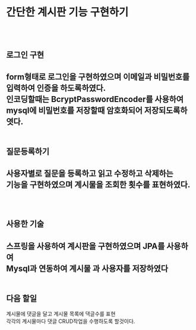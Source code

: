 # 간단한 계시판 기능 구현하기
<br><br>
로그인 구현
--------------
  form형태로 로그인을 구현하였으며 이메일과 비밀번호를<br>
  입력하여 인증을 하도록하였다.<br>
  인코딩할때는 BcryptPasswordEncoder를 사용하여<br>
  mysql에 비밀번호를 저장할때 암호화되어 저장되도록하엿다.
<br><br><br>
질문등록하기
--------------
  사용자별로 질문을 등록하고 읽고 수정하고 삭제하는<br>
  기능을 구현하였으며 계시물을 조회한 횟수를 표현하였다.<br>
<br><br><br>
사용한 기술
---------------
  스프링을 사용하여 계시판을 구현하였으며 JPA를 사용하여 <br>
  Mysql과 연동하여 계시물 과 사용자를 저장하였다
<br><br><br>
다음 할일
----------------
계시물에 댓글을 달고 계시물 목록에 댁글수를 표현<br>
각각의 계시물마다 댓글 CRUD작업을 수행하도록 할것이다.
